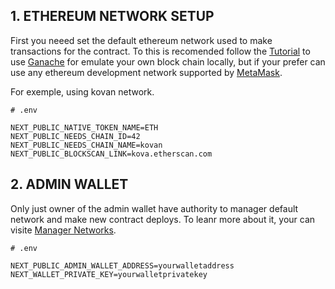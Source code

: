 ## 1. ETHEREUM NETWORK SETUP

First you neeed set the default ethereum network used to make transactions for the contract. To this is recomended follow the [Tutorial]() to use [Ganache]('https://trufflesuite.com/ganache/') for emulate your own block chain locally, but if your prefer can use any ethereum development network supported by [MetaMask](https://docs.metamask.io/guide/ethereum-provider.html#chain-ids).

For exemple, using kovan network.

```text
# .env

NEXT_PUBLIC_NATIVE_TOKEN_NAME=ETH
NEXT_PUBLIC_NEEDS_CHAIN_ID=42
NEXT_PUBLIC_NEEDS_CHAIN_NAME=kovan
NEXT_PUBLIC_BLOCKSCAN_LINK=kova.etherscan.com
```

## 2. ADMIN WALLET

Only just owner of the admin wallet have authority to manager default network and make new contract deploys. To leanr more about it, your can visite [Manager Networks]().

```text
# .env

NEXT_PUBLIC_ADMIN_WALLET_ADDRESS=yourwalletaddress
NEXT_WALLET_PRIVATE_KEY=yourwalletprivatekey
```
